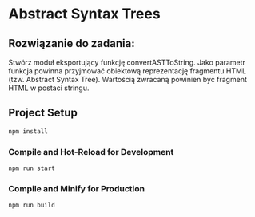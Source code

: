 # Abstract Syntax Trees

## Rozwiązanie do zadania:

Stwórz moduł eksportujący funkcję convertASTToString. Jako parametr funkcja powinna przyjmować
obiektową reprezentację fragmentu HTML (tzw. Abstract Syntax Tree). Wartością zwracaną powinien być
fragment HTML w postaci stringu.

## Project Setup

```sh
npm install
```

### Compile and Hot-Reload for Development

```sh
npm run start
```

### Compile and Minify for Production

```sh
npm run build
```
